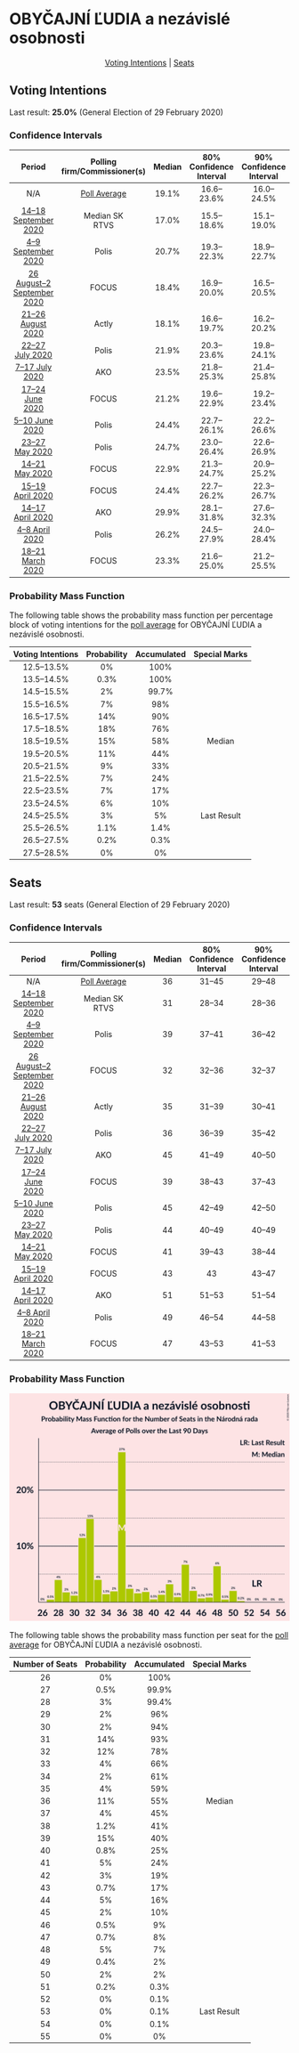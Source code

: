 # OBYČAJNÍ ĽUDIA a nezávislé osobnosti

<p align="center"><a href="#voting-intentions">Voting Intentions</a> | <a href="#seats">Seats</a></p>

## Voting Intentions

Last result: **25.0%** (General Election of 29 February 2020)

### Confidence Intervals

| Period     | Polling firm/Commissioner(s) | Median | 80% Confidence Interval | 90% Confidence Interval | 95% Confidence Interval | 99% Confidence Interval |
|:----------:|:----------------:|:-----------:|:-----------------------:|:-----------------------:|:-----------------------:|:-----------------------:|
| N/A | [Poll Average](average.html) | 19.1% | 16.6–23.6% | 16.0–24.5% | 15.6–25.1% | 14.7–26.2% |
| [14–18 September 2020](2020-09-18-MedianSK.html) | Median SK <br> RTVS | 17.0% | 15.5–18.6% | 15.1–19.0% | 14.8–19.4% | 14.1–20.2% |
| [4–9 September 2020](2020-09-09-Polis.html) | Polis | 20.7% | 19.3–22.3% | 18.9–22.7% | 18.5–23.1% | 17.8–23.8% |
| [26 August–2 September 2020](2020-09-02-FOCUS.html) | FOCUS | 18.4% | 16.9–20.0% | 16.5–20.5% | 16.1–20.9% | 15.4–21.7% |
| [21–26 August 2020](2020-08-26-Actly.html) | Actly | 18.1% | 16.6–19.7% | 16.2–20.2% | 15.8–20.6% | 15.2–21.4% |
| [22–27 July 2020](2020-07-27-Polis.html) | Polis | 21.9% | 20.3–23.6% | 19.8–24.1% | 19.5–24.5% | 18.7–25.3% |
| [7–17 July 2020](2020-07-17-AKO.html) | AKO | 23.5% | 21.8–25.3% | 21.4–25.8% | 21.0–26.2% | 20.2–27.1% |
| [17–24 June 2020](2020-06-24-FOCUS.html) | FOCUS | 21.2% | 19.6–22.9% | 19.2–23.4% | 18.8–23.9% | 18.1–24.7% |
| [5–10 June 2020](2020-06-10-Polis.html) | Polis | 24.4% | 22.7–26.1% | 22.2–26.6% | 21.8–27.1% | 21.1–27.9% |
| [23–27 May 2020](2020-05-27-Polis.html) | Polis | 24.7% | 23.0–26.4% | 22.6–26.9% | 22.2–27.3% | 21.4–28.2% |
| [14–21 May 2020](2020-05-21-FOCUS.html) | FOCUS | 22.9% | 21.3–24.7% | 20.9–25.2% | 20.5–25.7% | 19.7–26.5% |
| [15–19 April 2020](2020-04-19-FOCUS.html) | FOCUS | 24.4% | 22.7–26.2% | 22.3–26.7% | 21.9–27.1% | 21.1–28.0% |
| [14–17 April 2020](2020-04-17-AKO.html) | AKO | 29.9% | 28.1–31.8% | 27.6–32.3% | 27.1–32.8% | 26.3–33.7% |
| [4–8 April 2020](2020-04-08-Polis.html) | Polis | 26.2% | 24.5–27.9% | 24.0–28.4% | 23.6–28.9% | 22.9–29.7% |
| [18–21 March 2020](2020-03-21-FOCUS.html) | FOCUS | 23.3% | 21.6–25.0% | 21.2–25.5% | 20.8–26.0% | 20.0–26.8% |

### Probability Mass Function

The following table shows the probability mass function per percentage block of voting intentions for the [poll average](average.html) for OBYČAJNÍ ĽUDIA a nezávislé osobnosti.

| Voting Intentions | Probability | Accumulated | Special Marks |
|:-----------------:|:-----------:|:-----------:|:-------------:|
| 12.5–13.5% | 0% | 100% |  |
| 13.5–14.5% | 0.3% | 100% |  |
| 14.5–15.5% | 2% | 99.7% |  |
| 15.5–16.5% | 7% | 98% |  |
| 16.5–17.5% | 14% | 90% |  |
| 17.5–18.5% | 18% | 76% |  |
| 18.5–19.5% | 15% | 58% | Median |
| 19.5–20.5% | 11% | 44% |  |
| 20.5–21.5% | 9% | 33% |  |
| 21.5–22.5% | 7% | 24% |  |
| 22.5–23.5% | 7% | 17% |  |
| 23.5–24.5% | 6% | 10% |  |
| 24.5–25.5% | 3% | 5% | Last Result |
| 25.5–26.5% | 1.1% | 1.4% |  |
| 26.5–27.5% | 0.2% | 0.3% |  |
| 27.5–28.5% | 0% | 0% |  |


## Seats

Last result: **53** seats (General Election of 29 February 2020)

### Confidence Intervals

| Period     | Polling firm/Commissioner(s) | Median | 80% Confidence Interval | 90% Confidence Interval | 95% Confidence Interval | 99% Confidence Interval |
|:----------:|:----------------:|:------:|:-----------------------:|:-----------------------:|:-----------------------:|:-----------------------:|
| N/A | [Poll Average](average.html) | 36 | 31–45 | 29–48 | 28–48 | 27–50 |
| [14–18 September 2020](2020-09-18-MedianSK.html) | Median SK <br> RTVS | 31 | 28–34 | 28–36 | 28–39 | 27–39 |
| [4–9 September 2020](2020-09-09-Polis.html) | Polis | 39 | 37–41 | 36–42 | 34–42 | 32–44 |
| [26 August–2 September 2020](2020-09-02-FOCUS.html) | FOCUS | 32 | 32–36 | 32–37 | 32–37 | 29–40 |
| [21–26 August 2020](2020-08-26-Actly.html) | Actly | 35 | 31–39 | 30–41 | 29–41 | 27–45 |
| [22–27 July 2020](2020-07-27-Polis.html) | Polis | 36 | 36–39 | 35–42 | 34–43 | 33–46 |
| [7–17 July 2020](2020-07-17-AKO.html) | AKO | 45 | 41–49 | 40–50 | 38–50 | 37–52 |
| [17–24 June 2020](2020-06-24-FOCUS.html) | FOCUS | 39 | 38–43 | 37–43 | 35–43 | 33–44 |
| [5–10 June 2020](2020-06-10-Polis.html) | Polis | 45 | 42–49 | 42–50 | 41–50 | 39–52 |
| [23–27 May 2020](2020-05-27-Polis.html) | Polis | 44 | 40–49 | 40–49 | 40–51 | 38–52 |
| [14–21 May 2020](2020-05-21-FOCUS.html) | FOCUS | 41 | 39–43 | 38–44 | 37–47 | 33–47 |
| [15–19 April 2020](2020-04-19-FOCUS.html) | FOCUS | 43 | 43 | 43–47 | 42–49 | 38–51 |
| [14–17 April 2020](2020-04-17-AKO.html) | AKO | 51 | 51–53 | 51–54 | 51–56 | 51–60 |
| [4–8 April 2020](2020-04-08-Polis.html) | Polis | 49 | 46–54 | 44–58 | 44–59 | 41–59 |
| [18–21 March 2020](2020-03-21-FOCUS.html) | FOCUS | 47 | 43–53 | 41–53 | 41–54 | 39–58 |

### Probability Mass Function

![Graph with seats probability mass function not yet produced](average-seats-pmf-obyčajníľudiaanezávisléosobnosti.png "Seats Probability Mass Function")

The following table shows the probability mass function per seat for the [poll average](average.html) for OBYČAJNÍ ĽUDIA a nezávislé osobnosti.

| Number of Seats | Probability | Accumulated | Special Marks |
|:---------------:|:-----------:|:-----------:|:-------------:|
| 26 | 0% | 100% |  |
| 27 | 0.5% | 99.9% |  |
| 28 | 3% | 99.4% |  |
| 29 | 2% | 96% |  |
| 30 | 2% | 94% |  |
| 31 | 14% | 93% |  |
| 32 | 12% | 78% |  |
| 33 | 4% | 66% |  |
| 34 | 2% | 61% |  |
| 35 | 4% | 59% |  |
| 36 | 11% | 55% | Median |
| 37 | 4% | 45% |  |
| 38 | 1.2% | 41% |  |
| 39 | 15% | 40% |  |
| 40 | 0.8% | 25% |  |
| 41 | 5% | 24% |  |
| 42 | 3% | 19% |  |
| 43 | 0.7% | 17% |  |
| 44 | 5% | 16% |  |
| 45 | 2% | 10% |  |
| 46 | 0.5% | 9% |  |
| 47 | 0.7% | 8% |  |
| 48 | 5% | 7% |  |
| 49 | 0.4% | 2% |  |
| 50 | 2% | 2% |  |
| 51 | 0.2% | 0.3% |  |
| 52 | 0% | 0.1% |  |
| 53 | 0% | 0.1% | Last Result |
| 54 | 0% | 0.1% |  |
| 55 | 0% | 0% |  |


